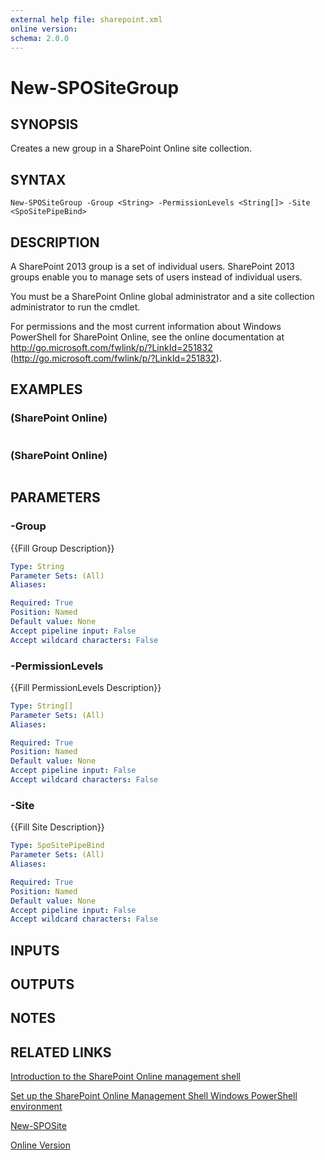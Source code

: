 ```yaml
---
external help file: sharepoint.xml
online version: 
schema: 2.0.0
---
```


# New-SPOSiteGroup

## SYNOPSIS
Creates a new group in a SharePoint Online site collection.

## SYNTAX

```
New-SPOSiteGroup -Group <String> -PermissionLevels <String[]> -Site <SpoSitePipeBind>
```

## DESCRIPTION
A SharePoint 2013 group is a set of individual users.
SharePoint 2013 groups enable you to manage sets of users instead of individual users.

You must be a SharePoint Online global administrator and a site collection administrator to run the cmdlet.

For permissions and the most current information about Windows PowerShell for SharePoint Online, see the online documentation at http://go.microsoft.com/fwlink/p/?LinkId=251832 (http://go.microsoft.com/fwlink/p/?LinkId=251832).

## EXAMPLES

### (SharePoint Online)
```

```

### (SharePoint Online)
```

```

## PARAMETERS

### -Group
{{Fill Group Description}}

```yaml
Type: String
Parameter Sets: (All)
Aliases: 

Required: True
Position: Named
Default value: None
Accept pipeline input: False
Accept wildcard characters: False
```

### -PermissionLevels
{{Fill PermissionLevels Description}}

```yaml
Type: String[]
Parameter Sets: (All)
Aliases: 

Required: True
Position: Named
Default value: None
Accept pipeline input: False
Accept wildcard characters: False
```

### -Site
{{Fill Site Description}}

```yaml
Type: SpoSitePipeBind
Parameter Sets: (All)
Aliases: 

Required: True
Position: Named
Default value: None
Accept pipeline input: False
Accept wildcard characters: False
```

## INPUTS

## OUTPUTS

## NOTES

## RELATED LINKS

[Introduction to the SharePoint Online management shell]()

[Set up the SharePoint Online Management Shell Windows PowerShell environment]()

[New-SPOSite]()

[Online Version](http://technet.microsoft.com/EN-US/library/b7902410-e541-42c1-80e8-d2f04719a629(Office.15).aspx)

